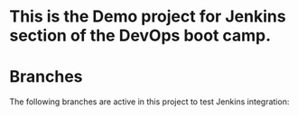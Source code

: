 # This is the Demo project for Jenkins section of the DevOps boot camp.

# Branches
The following branches are active in this project to test Jenkins integration:
 

